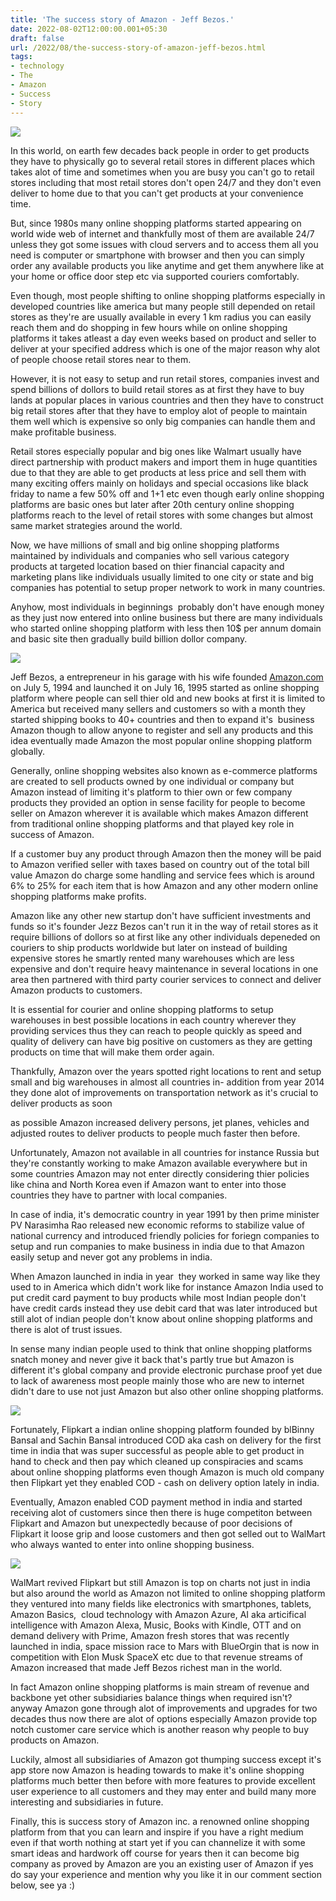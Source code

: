 ```yaml
---
title: 'The success story of Amazon - Jeff Bezos.'
date: 2022-08-02T12:00:00.001+05:30
draft: false
url: /2022/08/the-success-story-of-amazon-jeff-bezos.html
tags: 
- technology
- The
- Amazon
- Success
- Story
---
```


 [![](https://lh3.googleusercontent.com/-3P6f6OhiBMo/Yumc0ZbBstI/AAAAAAAAM1U/8Bm9WuiBR5U7iz_lW86Zcx2nwDtmZXy7ACNcBGAsYHQ/s1600/1659477191580096-0.png)](https://lh3.googleusercontent.com/-3P6f6OhiBMo/Yumc0ZbBstI/AAAAAAAAM1U/8Bm9WuiBR5U7iz_lW86Zcx2nwDtmZXy7ACNcBGAsYHQ/s1600/1659477191580096-0.png) 

  

  

  

In this world, on earth few decades back people in order to get products they have to physically go to several retail stores in different places which takes alot of time and sometimes when you are busy you can't go to retail stores including that most retail stores don't open 24/7 and they don't even deliver to home due to that you can't get products at your convenience time.  

  

But, since 1980s many online shopping platforms started appearing on world wide web of internet and thankfully most of them are available 24/7 unless they got some issues with cloud servers and to access them all you need is computer or smartphone with browser and then you can simply order any available products you like anytime and get them anywhere like at your home or office door step etc via supported couriers comfortably.

  

Even though, most people shifting to online shopping platforms especially in developed countries like america but many people still depended on retail stores as they're are usually available in every 1 km radius you can easily reach them and do shopping in few hours while on online shopping platforms it takes atleast a day even weeks based on product and seller to deliver at your specified address which is one of the major reason why alot of people choose retail stores near to them.

  

However, it is not easy to setup and run retail stores, companies invest and spend billions of dollors to build retail stores as at first they have to buy lands at popular places in various countries and then they have to construct big retail stores after that they have to employ alot of people to maintain them well which is expensive so only big companies can handle them and make profitable business.

  

Retail stores especially popular and big ones like Walmart usually have direct partnership with product makers and import them in huge quantities due to that they are able to get products at less price and sell them with many exciting offers mainly on holidays and special occasions like black friday to name a few 50% off and 1+1 etc even though early online shopping platforms are basic ones but later after 20th century online shopping platforms reach to the level of retail stores with some changes but almost same market strategies around the world.

  

Now, we have millions of small and big online shopping platforms maintained by individuals and companies who sell various category products at targeted location based on thier financial capacity and marketing plans like individuals usually limited to one city or state and big companies has potential to setup proper network to work in many countries.

  

Anyhow, most individuals in beginnings  probably don't have enough money as they just now entered into online business but there are many individuals who started online shopping platform with less then 10$ per annum domain and basic site then gradually build billion dollor company.

  

 [![](https://lh3.googleusercontent.com/--KhltFCWSGI/Yuot41E1iHI/AAAAAAAAM1k/I22YgPv--joWNQUbE8GkpSeJFqh5ZZaBQCNcBGAsYHQ/s1600/1659514315067848-0.png)](https://lh3.googleusercontent.com/--KhltFCWSGI/Yuot41E1iHI/AAAAAAAAM1k/I22YgPv--joWNQUbE8GkpSeJFqh5ZZaBQCNcBGAsYHQ/s1600/1659514315067848-0.png) 

  

Jeff Bezos, a entrepreneur in his garage with his wife founded [Amazon.com](http://Amazon.com) on July 5, 1994 and launched it on July 16, 1995 started as online shopping platform where people can sell thier old and new books at first it is limited to America but received many sellers and customers so with a month they started shipping books to 40+ countries and then to expand it's  business Amazon though to allow anyone to register and sell any products and this idea eventually made Amazon the most popular online shopping platform globally.

  

Generally, online shopping websites also known as e-commerce platforms are created to sell products owned by one individual or company but Amazon instead of limiting it's platform to thier own or few company products they provided an option in sense facility for people to become seller on Amazon wherever it is available which makes Amazon different from traditional online shopping platforms and that played key role in success of Amazon.

  

If a customer buy any product through Amazon then the money will be paid to Amazon verified seller with taxes based on country out of the total bill value Amazon do charge some handling and service fees which is around 6% to 25% for each item that is how Amazon and any other modern online shopping platforms make profits.

  

Amazon like any other new startup don't have sufficient investments and funds so it's founder Jezz Bezos can't run it in the way of retail stores as it require billions of dollors so at first like any other individuals depeneded on couriers to ship products worldwide but later on instead of building expensive stores he smartly rented many warehouses which are less expensive and don't require heavy maintenance in several locations in one area then partnered with third party courier services to connect and deliver Amazon products to customers.

  

It is essential for courier and online shopping platforms to setup warehouses in best possible locations in each country wherever they providing services thus they can reach to people quickly as speed and quality of delivery can have big positive on customers as they are getting products on time that will make them order again.

  

Thankfully, Amazon over the years spotted right locations to rent and setup small and big warehouses in almost all countries in- addition from year 2014 they done alot of improvements on transportation network as it's crucial to deliver products as soon

as possible Amazon increased delivery persons, jet planes, vehicles and adjusted routes to deliver products to people much faster then before.

  

Unfortunately, Amazon not available in all countries for instance Russia but they're constantly working to make Amazon available everywhere but in some countries Amazon may not enter directly considering thier policies like china and North Korea even if Amazon want to enter into those countries they have to partner with local companies.

  

In case of india, it's democratic country in year 1991 by then prime minister PV Narasimha Rao released new economic reforms to stabilize value of national currency and introduced friendly policies for foriegn companies to setup and run companies to make business in india due to that Amazon easily setup and never got any problems in india.

  

When Amazon launched in india in year  they worked in same way like they used to in America which didn't work like for instance Amazon India used to put credit card payment to buy products while most Indian people don't have credit cards instead they use debit card that was later introduced but still alot of indian people don't know about online shopping platforms and there is alot of trust issues.

  

In sense many indian people used to think that online shopping platforms snatch money and never give it back that's partly true but Amazon is different it's global company and provide electronic purchase proof yet due to lack of awareness most people mainly those who are new to internet didn't dare to use not just Amazon but also other online shopping platforms.

  

 [![](https://lh3.googleusercontent.com/-2vdr9lxqhGI/YuotzLaMvyI/AAAAAAAAM1g/d7Qy4KRGh7Ar9g7qsw9-GSA2ugXkXpe6wCNcBGAsYHQ/s1600/1659514308316252-1.png)](https://lh3.googleusercontent.com/-2vdr9lxqhGI/YuotzLaMvyI/AAAAAAAAM1g/d7Qy4KRGh7Ar9g7qsw9-GSA2ugXkXpe6wCNcBGAsYHQ/s1600/1659514308316252-1.png) 

  

  

Fortunately, Flipkart a indian online shopping platform founded by blBinny Bansal and Sachin Bansal introduced COD aka cash on delivery for the first time in india that was super successful as people able to get product in hand to check and then pay which cleaned up conspiracies and scams about online shopping platforms even though Amazon is much old company then Flipkart yet they enabled COD - cash on delivery option lately in india.

  

Eventually, Amazon enabled COD payment method in india and started receiving alot of customers since then there is huge competiton between Flipkart and Amazon but unexpectedly because of poor decisions of Flipkart it loose grip and loose customers and then got selled out to WalMart who always wanted to enter into online shopping business.

  

 [![](https://lh3.googleusercontent.com/-6BJ7LXW4Yic/YuotxWbUD0I/AAAAAAAAM1c/kV5UpLCSx6I6WspXnm2dnkRSWlPKwJI-QCNcBGAsYHQ/s1600/1659514296427251-2.png)](https://lh3.googleusercontent.com/-6BJ7LXW4Yic/YuotxWbUD0I/AAAAAAAAM1c/kV5UpLCSx6I6WspXnm2dnkRSWlPKwJI-QCNcBGAsYHQ/s1600/1659514296427251-2.png) 

  

  

WalMart revived Flipkart but still Amazon is top on charts not just in india but also around the world as Amazon not limited to online shopping platform they ventured into many fields like electronics with smartphones, tablets, Amazon Basics,  cloud technology with Amazon Azure, AI aka articifical intelligence with Amazon Alexa, Music, Books with Kindle, OTT and on demand delivery with Prime, Amazon fresh stores that was recently launched in india, space mission race to Mars with BlueOrgin that is now in competition with Elon Musk SpaceX etc due to that revenue streams of Amazon increased that made Jeff Bezos richest man in the world.

  

In fact Amazon online shopping platforms is main stream of revenue and backbone yet other subsidiaries balance things when required isn't? anyway Amazon gone through alot of improvements and upgrades for two decades thus now there are alot of options especially Amazon provide top notch customer care service which is another reason why people to buy products on Amazon.

  

Luckily, almost all subsidiaries of Amazon got thumping success except it's app store now Amazon is heading towards to make it's online shopping platforms much better then before with more features to provide excellent user experience to all customers and they may enter and build many more interesting and subsidiaries in future.

  

Finally, this is success story of Amazon inc. a renowned online shopping platform from that you can learn and inspire if you have a right medium even if that worth nothing at start yet if you can channelize it with some smart ideas and hardwork off course for years then it can become big company as proved by Amazon are you an existing user of Amazon if yes do say your experience and mention why you like it in our comment section below, see ya :)